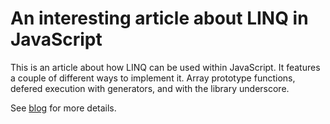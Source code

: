 # An interesting article about LINQ in JavaScript

This is an article about how LINQ can be used within JavaScript. It features a couple of different ways to implement it. Array prototype functions, defered execution with generators, and with the library underscore.

See [blog] for more details.

[blog]: https://www.barbarianmeetscoding.com/blog/mastering-the-arcane-art-of-javascript-mancy-for-c-sharp-developers-chapter-7-using-linq-in-javascript
